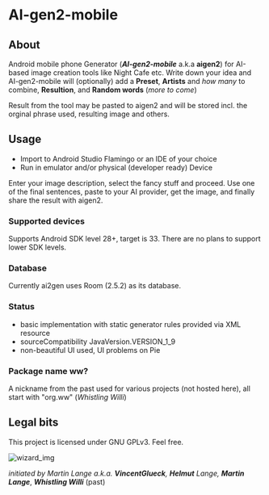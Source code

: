# AI-gen2-mobile
## About
Android mobile phone Generator (**_AI-gen2-mobile_** a.k.a **aigen2**) for AI-based image creation tools like Night Cafe etc.
Write down your idea and AI-gen2-mobile will (optionally) add a **Preset**, **Artists** and _how many_ to combine, **Resultion**, and **Random words** (_more to come_)

Result from the tool may be pasted to aigen2 and will be stored incl. the orginal phrase used, resulting image and others.

## Usage
- Import to Android Studio Flamingo or an IDE of your choice
- Run in emulator and/or physical (developer ready) Device

Enter your image description, select the fancy stuff and proceed. Use one of the final sentences, paste to your AI provider, get the image, and finally share the result with aigen2.


### Supported devices
Supports Android SDK level 28+, target is 33. There are no plans to support lower SDK levels.

### Database
Currently ai2gen uses Room (2.5.2) as its database.

### Status
- basic implementation with static generator rules provided via XML resource
- sourceCompatibility JavaVersion.VERSION_1_9
- non-beautiful UI used, UI problems on Pie

### Package name ww?
A nickname from the past used for various projects (not hosted here), all start with "org.ww" (_Whistling Willi_)

## Legal bits
This project is licensed under GNU GPLv3. Feel free.

![wizard_img](https://github.com/VincentGlueck/AI-gen2-mobile/assets/139572548/e0858659-faac-452e-a534-5d526254e095)

_initiated by Martin Lange a.k.a. **VincentGlueck**, **Helmut** Lange, **Martin Lange**_, _**Whistling Willi**_ (past)
